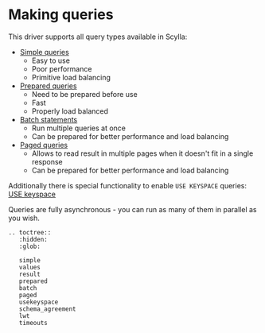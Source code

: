# Making queries

This driver supports all query types available in Scylla:
* [Simple queries](simple.md)
    * Easy to use
    * Poor performance
    * Primitive load balancing
* [Prepared queries](prepared.md)
    * Need to be prepared before use
    * Fast
    * Properly load balanced
* [Batch statements](batch.md)
    * Run multiple queries at once
    * Can be prepared for better performance and load balancing
* [Paged queries](paged.md)
    * Allows to read result in multiple pages when it doesn't fit in a single response
    * Can be prepared for better performance and load balancing

Additionally there is special functionality to enable `USE KEYSPACE` queries:
[USE keyspace](usekeyspace.md)

Queries are fully asynchronous - you can run as many of them in parallel as you wish.

```eval_rst
.. toctree::
   :hidden:
   :glob:

   simple
   values
   result
   prepared
   batch
   paged
   usekeyspace
   schema_agreement
   lwt
   timeouts
```
